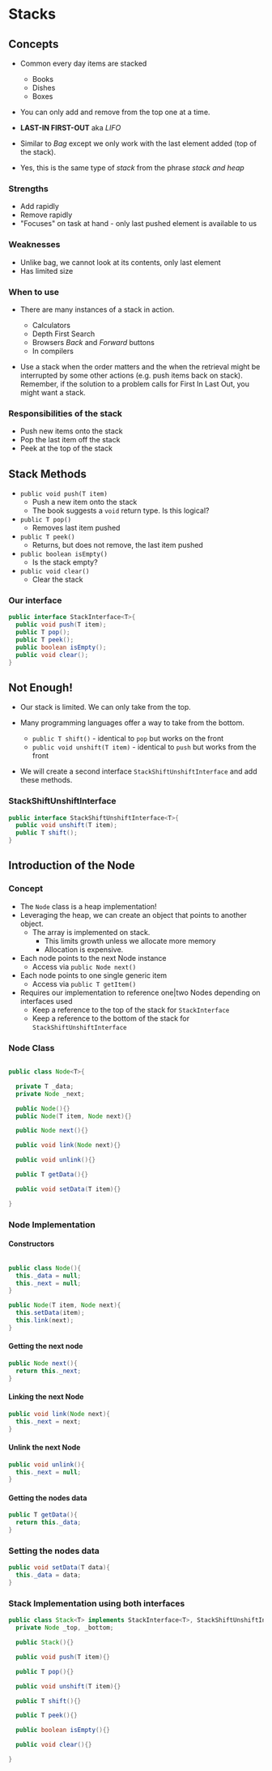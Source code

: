 # Stacks

## Concepts
* Common every day items are stacked
  * Books
  * Dishes
  * Boxes

* You can only add and remove from the top one at a time.
* **LAST-IN FIRST-OUT** aka *LIFO*
* Similar to *Bag* except we only work with the last element added (top of the stack).
* Yes, this is the same type of *stack* from the phrase *stack and heap*

### Strengths
* Add rapidly
* Remove rapidly
* "Focuses" on task at hand - only last pushed element is available to us

### Weaknesses
* Unlike bag, we cannot look at its contents, only last element
* Has limited size

### When to use
* There are many instances of a stack in action.
  * Calculators
  * Depth First Search
  * Browsers *Back* and *Forward* buttons
  * In compilers

* Use a stack when the order matters and the when the retrieval might be interrupted by some other actions (e.g. push items back on stack). Remember, if the solution to a problem calls for First In Last Out, you might want a stack.

### Responsibilities of the stack
* Push new items onto the stack
* Pop the last item off the stack
* Peek at the top of the stack

## Stack Methods
* `public void push(T item)`
  * Push a new item onto the stack
  * The book suggests a `void` return type. Is this logical?
* `public T pop()`
  * Removes last item pushed
* `public T peek()`
  * Returns, but does not remove, the last item pushed
* `public boolean isEmpty()`
  * Is the stack empty?
* `public void clear()`
  * Clear the stack

### Our interface
```java
public interface StackInterface<T>{
  public void push(T item);
  public T pop();
  public T peek();
  public boolean isEmpty();
  public void clear();
}
```

## Not Enough!
* Our stack is limited. We can only take from the top.
* Many programming languages offer a way to take from the bottom.
  * `public T shift()` - identical to `pop` but works on the front
  * `public void unshift(T item)` - identical to `push` but works from the front

* We will create a second interface `StackShiftUnshiftInterface` and add these methods.

### StackShiftUnshiftInterface
```java
public interface StackShiftUnshiftInterface<T>{
  public void unshift(T item);
  public T shift();
}
```

## Introduction of the Node

### Concept
* The `Node` class is a heap implementation!
* Leveraging the heap, we can create an object that points to another object.       
  * The array is implemented on stack.
    * This limits growth unless we allocate more memory
    * Allocation is expensive.
* Each node points to the next Node instance
  * Access via `public Node next()`
* Each node points to one single generic item
  * Access via `public T getItem()`
* Requires our implementation to reference one|two Nodes depending on interfaces used
  * Keep a reference to the top of the stack for `StackInterface`
  * Keep a reference to the bottom of the stack for `StackShiftUnshiftInterface`

### Node Class
```java

public class Node<T>{

  private T _data;
  private Node _next;

  public Node(){}
  public Node(T item, Node next){}

  public Node next(){}

  public void link(Node next){}

  public void unlink(){}

  public T getData(){}

  public void setData(T item){}

}
```

### Node Implementation

#### Constructors
```java

public class Node(){
  this._data = null;
  this._next = null;
}

public Node(T item, Node next){
  this.setData(item);
  this.link(next);
}
```
#### Getting the next node
```java
public Node next(){
  return this._next;
}
```

#### Linking the next Node
```java
public void link(Node next){
  this._next = next;
}
```

#### Unlink the next Node
```java
public void unlink(){
  this._next = null;
}
```

#### Getting the nodes data
```java
public T getData(){
  return this._data;
}
```

### Setting the nodes data
```java
public void setData(T data){
  this._data = data;
}
```




### Stack Implementation using both interfaces
```java
public class Stack<T> implements StackInterface<T>, StackShiftUnshiftInterface<T>{
  private Node _top, _bottom;

  public Stack(){}

  public void push(T item){}

  public T pop(){}

  public void unshift(T item){}

  public T shift(){}

  public T peek(){}

  public boolean isEmpty(){}

  public void clear(){}   

}
```
